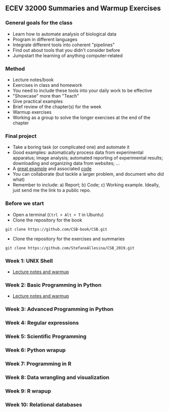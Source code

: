 ## ECEV 32000 Summaries and Warmup Exercises

### General goals for the class

- Learn how to automate analysis of biological data
- Program in different languages
- Integrate different tools into coherent "pipelines"
- Find out about tools that you didn't consider before
- Jumpstart the learning of anything computer-related

### Method

- Lecture notes/book
- Exercises in class and homework
- You need to include these tools into your daily work to be effective
- "Showcase" more than "Teach"
- Give practical examples
- Brief review of the chapter(s) for the week
- Warmup exercises
- Working as a group to solve the longer exercises at the end of the chapter

### Final project

- Take a boring task (or complicated one) and automate it
- Good examples: automatically process data from experimental apparatus; image analysis; automated reporting of experimental results; downloading and organizing data from websites; ...
- A [great example](https://www.biorxiv.org/content/early/2017/03/10/115816) and associated  [code](http://ciliate.org/index.php/show/CDH)
- You can collaborate (but tackle a larger problem, and document who did what)
- Remember to include: a) Report; b) Code; c) Working example. Ideally, just send me the link to a public repo.

### Before we start

- Open a terminal (`Ctrl + Alt + T` in Ubuntu)
- Clone the repository for the book

```
git clone https://github.com/CSB-book/CSB.git
```

- Clone the repository for the exercises and summaries

```
git clone https://github.com/StefanoAllesina/CSB_2019.git
```

### Week 1: UNIX Shell

- [Lecture notes and warmup](notes/week1)

### Week 2: Basic Programming in Python

- [Lecture notes and warmup](notes/week2)

### Week 3: Advanced Programming in Python

### Week 4: Regular expressions

### Week 5: Scientific Programming

### Week 6: Python wrapup

### Week 7: Programming in R

### Week 8: Data wrangling and visualization

### Week 9: R wrapup

### Week 10: Relational databases

   